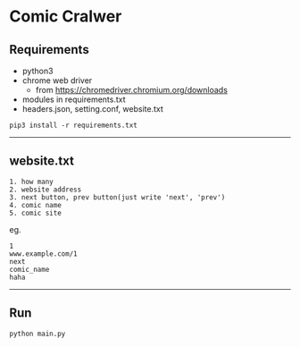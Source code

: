 # Comic Cralwer

## Requirements
- python3
- chrome web driver
  - from https://chromedriver.chromium.org/downloads
- modules in requirements.txt
- headers.json, setting.conf, website.txt
```
pip3 install -r requirements.txt
```
---
## website.txt

```
1. how many
2. website address
3. next button, prev button(just write 'next', 'prev')
4. comic name
5. comic site
```

eg.
```
1
www.example.com/1
next
comic_name
haha
```
---
## Run
```
python main.py
```